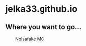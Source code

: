 # jelka33.github.io

## Where you want to go...
&nbsp;&nbsp;&nbsp;&nbsp;&nbsp;&nbsp;&nbsp;&nbsp;[Nolsafake MC](nolsafake/mc)
